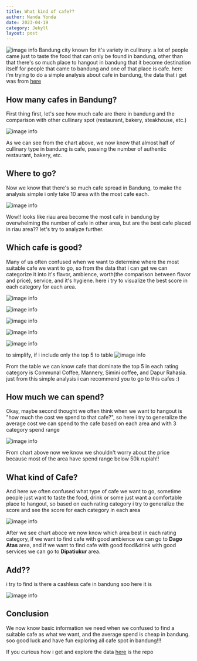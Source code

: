 ```yaml
---
title: What kind of cafe??
author: Nanda Yonda
date: 2023-04-19
category: Jekyll
layout: post
---
```


![image info](/assets/cafe/utara-cafe.jpg)
Bandung city known for it's variety in cullinary. a lot of people came just to taste the food that can only be found in bandung, other than that there's so much place to hangout in bandung that it become destination itself for people that came to bandung and one of that place is cafe. here i'm trying to do a simple analysis about cafe in bandung, the data that i get was from [here](https://pergikuliner.com/restoran/bandung/)

## How many cafes in Bandung?
First thing first, let's see how much cafe are there in bandung and the comparison with other cullinary spot (restaurant, bakery, steakhouse, etc.)

![image info](/assets/cafe/pie_chart.png)

As we can see from the chart above, we now know that almost half of cullinary type in bandung is cafe, passing the number of authentic restaurant, bakery, etc.

## Where to go?
Now we know that there's so much cafe spread in Bandung, to make the analysis simple i only take 10 area with the most cafe each.

![image info](/assets/cafe/most_cafe.png)

Wow!! looks like riau area become the most cafe in bandung by overwhelming the number of cafe in other area, but are the best cafe placed in riau area?? let's try to analyze further.

## Which cafe is good?
Many of us often confused when we want to determine where the most suitable cafe we want to go, so from the data that i can get we can categorize it into it's flavor, ambience, worth(the comparison between flavor and price), service, and it's hygiene. here i try to visualize the best score in each category for each area.

![image info](/assets/cafe/chart_rasa_max.png)

![image info](/assets/cafe/chart_suasana_max.png)

![image info](/assets/cafe/chart_worth_max.png)

![image info](/assets/cafe/chart_service_max.png)

![image info](/assets/cafe/chart_clean_max.png)

to simplify, if i include only the top 5 to table
 ![image info](/assets/cafe/top5_cafe.png)

From the table we can know cafe that dominate the top 5 in each rating category is Communal Coffee, Mannery, Simini coffee, and Dapur Rahasia.
just from this simple analysis i can recommend you to go to this cafes :)

## How much we can spend?
Okay, maybe second thought we often think when we want to hangout is "how much the cost we spend to that cafe?", so here i try to generalize the average cost we can spend to the cafe based on each area and with 3 category spend range

![image info](/assets/cafe/cafe_spend_range.png)

From chart above now we know we shouldn't worry about the price because most of the area have spend range below 50k rupiah!!

## What kind of Cafe?
And here we often confused what type of cafe we want to go, sometime people just want to taste the food, drink or some just want a comfortable place to hangout, so based on each rating category i try to generalize the score and see the score for each category in each area

![image info](/assets/cafe/cafe_rating_each.png)

After we see chart aboce we now know which area best in each rating category, if we want to find cafe with good ambience we can go to **Dago Atas** area, and if we want to find cafe with good food&drink with good services we can go to **Dipatiukur** area.

## Add??
i try to find is there a cashless cafe in bandung soo here it is

![image info](/assets/cafe/cashless_cafe.png)

## Conclusion
We now know basic information we need when we confused to find a suitable cafe as what we want, and the average spend is cheap in bandung. soo good luck and have fun exploring all cafe spot in bandung!!!

If you curious how i get and explore the data [here](https://github.com/nandayonda/nandayonda.github.io) is the repo
